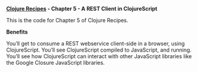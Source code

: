 **[Clojure Recipes](https://github.com/juliangamble/clojure-recipes) - Chapter 5 - A REST Client in
ClojureScript**

This is the code for Chapter 5 of Clojure Recipes. 

**Benefits**

You’ll get to consume a REST webservice client-side in a browser, using ClojureScript. You’ll see ClojureScript compiled to JavaScript, and running. You’ll see how ClojureScript can interact with other JavaScript libraries like the Google Closure JavaScript libraries.

